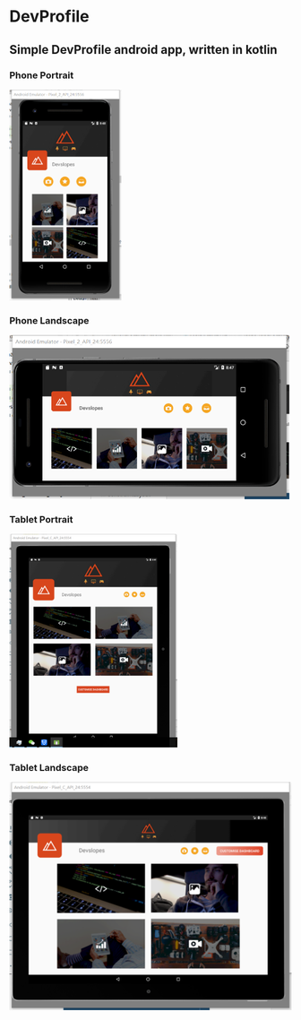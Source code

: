 # DevProfile

## Simple DevProfile android app, written in kotlin

### Phone Portrait

<img src="./img/phone.png" alt="Phone portrait" width="200px">

### Phone Landscape

<img src="img/phone-ls.png" alt="Phone Landscape" width="500px">

### Tablet Portrait

<img src="./img/tablet.png" alt="Tablet Portrait" width="300px">

### Tablet Landscape

<img src="./img/tablet-ls.png" alt="Tablet Landscape" width="700px">
